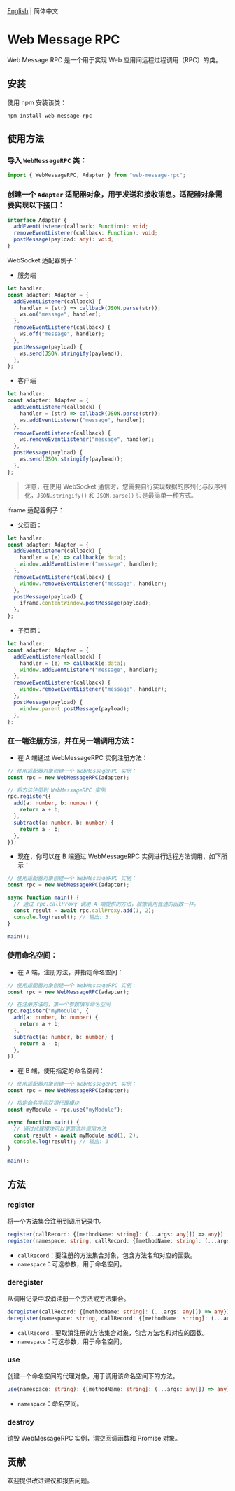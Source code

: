 [English](./README.md) | 简体中文

# Web Message RPC

Web Message RPC 是一个用于实现 Web 应用间远程过程调用（RPC）的类。

## 安装

使用 npm 安装该类：

```
npm install web-message-rpc
```

## 使用方法

### 导入 `WebMessageRPC` 类：

```typescript
import { WebMessageRPC, Adapter } from "web-message-rpc";
```

### 创建一个 `Adapter` 适配器对象，用于发送和接收消息。适配器对象需要实现以下接口：

```typescript
interface Adapter {
  addEventListener(callback: Function): void;
  removeEventListener(callback: Function): void;
  postMessage(payload: any): void;
}
```

WebSocket 适配器例子：

- 服务端

```typescript
let handler;
const adapter: Adapter = {
  addEventListener(callback) {
    handler = (str) => callback(JSON.parse(str));
    ws.on("message", handler);
  },
  removeEventListener(callback) {
    ws.off("message", handler);
  },
  postMessage(payload) {
    ws.send(JSON.stringify(payload));
  },
};
```

- 客户端

```typescript
let handler;
const adapter: Adapter = {
  addEventListener(callback) {
    handler = (str) => callback(JSON.parse(str));
    ws.addEventListener("message", handler);
  },
  removeEventListener(callback) {
    ws.removeEventListener("message", handler);
  },
  postMessage(payload) {
    ws.send(JSON.stringify(payload));
  },
};
```

> 注意，在使用 WebSocket 通信时，您需要自行实现数据的序列化与反序列化，`JSON.stringify()` 和 `JSON.parse()` 只是最简单一种方式。

iframe 适配器例子：

- 父页面：

```typescript
let handler;
const adapter: Adapter = {
  addEventListener(callback) {
    handler = (e) => callback(e.data);
    window.addEventListener("message", handler);
  },
  removeEventListener(callback) {
    window.removeEventListener("message", handler);
  },
  postMessage(payload) {
    iframe.contentWindow.postMessage(payload);
  },
};
```

- 子页面：

```typescript
let handler;
const adapter: Adapter = {
  addEventListener(callback) {
    handler = (e) => callback(e.data);
    window.addEventListener("message", handler);
  },
  removeEventListener(callback) {
    window.removeEventListener("message", handler);
  },
  postMessage(payload) {
    window.parent.postMessage(payload);
  },
};
```

### 在一端注册方法，并在另一端调用方法：

- 在 A 端通过 WebMessageRPC 实例注册方法：

```typescript
// 使用适配器对象创建一个 WebMessageRPC 实例：
const rpc = new WebMessageRPC(adapter);

// 将方法注册到 WebMessageRPC 实例
rpc.register({
  add(a: number, b: number) {
    return a + b;
  },
  subtract(a: number, b: number) {
    return a - b;
  },
});
```

- 现在，你可以在 B 端通过 WebMessageRPC 实例进行远程方法调用，如下所示：

```typescript
// 使用适配器对象创建一个 WebMessageRPC 实例：
const rpc = new WebMessageRPC(adapter);

async function main() {
  // 通过 rpc.callProxy 调用 A 端提供的方法，就像调用普通的函数一样。
  const result = await rpc.callProxy.add(1, 2);
  console.log(result); // 输出: 3
}

main();
```

### 使用命名空间：

- 在 A 端，注册方法，并指定命名空间：

```typescript
// 使用适配器对象创建一个 WebMessageRPC 实例：
const rpc = new WebMessageRPC(adapter);

// 在注册方法时，第一个参数填写命名空间
rpc.register("myModule", {
  add(a: number, b: number) {
    return a + b;
  },
  subtract(a: number, b: number) {
    return a - b;
  },
});
```

- 在 B 端，使用指定的命名空间：

```typescript
// 使用适配器对象创建一个 WebMessageRPC 实例：
const rpc = new WebMessageRPC(adapter);

// 指定命名空间获得代理模块
const myModule = rpc.use("myModule");

async function main() {
  // 通过代理模块可以更简洁地调用方法
  const result = await myModule.add(1, 2);
  console.log(result); // 输出: 3
}

main();
```

## 方法

### register

将一个方法集合注册到调用记录中。

```typescript
register(callRecord: {[methodName: string]: (...args: any[]) => any})
register(namespace: string, callRecord: {[methodName: string]: (...args: any[]) => any})
```

- `callRecord`：要注册的方法集合对象，包含方法名和对应的函数。
- `namespace`：可选参数，用于命名空间。

### deregister

从调用记录中取消注册一个方法或方法集合。

```typescript
deregister(callRecord: {[methodName: string]: (...args: any[]) => any})
deregister(namespace: string, callRecord: {[methodName: string]: (...args: any[]) => any})
```

- `callRecord`：要取消注册的方法集合对象，包含方法名和对应的函数。
- `namespace`：可选参数，用于命名空间。

### use

创建一个命名空间的代理对象，用于调用该命名空间下的方法。

```typescript
use(namespace: string): {[methodName: string]: (...args: any[]) => any};
```

- `namespace`：命名空间。

### destroy

销毁 WebMessageRPC 实例，清空回调函数和 Promise 对象。

## 贡献

欢迎提供改进建议和报告问题。

